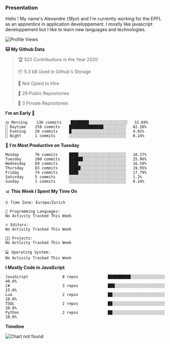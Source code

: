 ### Presentation

Hello ! My name's Alexandre (_18yo_) and I'm currently working for the EPFL as an apprentice in application developpement. I mostly like javascript developpement but I like to learn new languages and technologies.

<!--START_SECTION:waka-->
![Profile Views](http://img.shields.io/badge/Profile%20Views-80-blue)

**🐱 My Github Data** 

> 🏆 522 Contributions in the Year 2020
 > 
> 📦 5.3 kB Used in Github's Storage 
 > 
> 🚫 Not Opted to Hire
 > 
> 📜 29 Public Repositories 
 > 
> 🔑 3 Private Repositories  

**I'm an Early 🐤** 

```text
🌞 Morning    136 commits    ████████░░░░░░░░░░░░░░░░░   32.69% 
🌆 Daytime    259 commits    ███████████████░░░░░░░░░░   62.26% 
🌃 Evening    20 commits     █░░░░░░░░░░░░░░░░░░░░░░░░   4.81% 
🌙 Night      1 commits      ░░░░░░░░░░░░░░░░░░░░░░░░░   0.24%

```
📅 **I'm Most Productive on Tuesday** 

```text
Monday       76 commits     ████░░░░░░░░░░░░░░░░░░░░░   18.27% 
Tuesday      108 commits    ██████░░░░░░░░░░░░░░░░░░░   25.96% 
Wednesday    69 commits     ████░░░░░░░░░░░░░░░░░░░░░   16.59% 
Thursday     83 commits     █████░░░░░░░░░░░░░░░░░░░░   19.95% 
Friday       74 commits     ████░░░░░░░░░░░░░░░░░░░░░   17.79% 
Saturday     5 commits      ░░░░░░░░░░░░░░░░░░░░░░░░░   1.2% 
Sunday       1 commits      ░░░░░░░░░░░░░░░░░░░░░░░░░   0.24%

```


📊 **This Week I Spent My Time On** 

```text
⌚︎ Time Zone: Europe/Zurich

💬 Programming Languages: 
No Activity Tracked This Week

🔥 Editors: 
No Activity Tracked This Week

🐱‍💻 Projects: 
No Activity Tracked This Week

💻 Operating System: 
No Activity Tracked This Week

```

**I Mostly Code in JavaScript** 

```text
JavaScript               8 repos             ██████████░░░░░░░░░░░░░░░   40.0% 
C#                       3 repos             ███░░░░░░░░░░░░░░░░░░░░░░   15.0% 
Lua                      2 repos             ██░░░░░░░░░░░░░░░░░░░░░░░   10.0% 
TSQL                     2 repos             ██░░░░░░░░░░░░░░░░░░░░░░░   10.0% 
Python                   2 repos             ██░░░░░░░░░░░░░░░░░░░░░░░   10.0%

```


**Timeline**

![Chart not found](https://raw.githubusercontent.com/TacticsCH/TacticsCH/master/charts/bar_graph.png) 


<!--END_SECTION:waka-->
